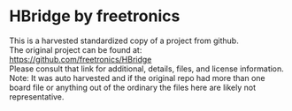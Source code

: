 
# HBridge by freetronics  
This is a harvested standardized copy of a project from github.  
The original project can be found at:  
https://github.com/freetronics/HBridge  
Please consult that link for additional, details, files, and license information.  
Note: It was auto harvested and if the original repo had more than one board file or anything out of the ordinary the files here are likely not representative.  
    
